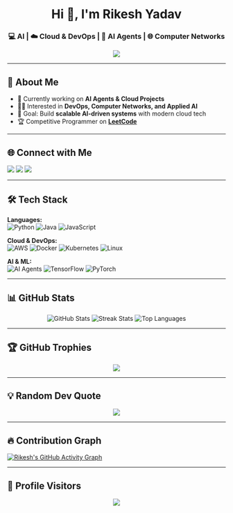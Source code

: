 <!-- Profile Header -->
<h1 align="center">Hi 👋, I'm Rikesh Yadav</h1>
<h3 align="center">💻 AI | ☁️ Cloud & DevOps | 🤖 AI Agents | 🌐 Computer Networks</h3>

<!-- Typing Animation -->
<p align="center">
  <img src="https://readme-typing-svg.herokuapp.com?size=22&duration=3000&color=00F7F7&center=true&vCenter=true&width=500&lines=Software+Developer;AI+Enthusiast;Cloud+%26+DevOps+Learner;Problem+Solver" />
</p>

---

## 🚀 About Me
- 🌱 Currently working on **AI Agents & Cloud Projects**
- 🧑‍💻 Interested in **DevOps, Computer Networks, and Applied AI**
- 🎯 Goal: Build **scalable AI-driven systems** with modern cloud tech
- 🏆 Competitive Programmer on **[LeetCode](https://leetcode.com/u/rieckace/)**

---

## 🌐 Connect with Me
<p align="left">
<a href="https://github.com/rieckace"><img src="https://img.shields.io/badge/GitHub-000?style=for-the-badge&logo=github" /></a>
<a href="https://www.linkedin.com/in/rieckace"><img src="https://img.shields.io/badge/LinkedIn-0077B5?style=for-the-badge&logo=linkedin" /></a>
<a href="https://leetcode.com/u/rieckace/"><img src="https://img.shields.io/badge/LeetCode-FFA116?style=for-the-badge&logo=leetcode&logoColor=black" /></a>
</p>

---

## 🛠️ Tech Stack
**Languages:**  
![Python](https://img.shields.io/badge/Python-3776AB?style=for-the-badge&logo=python&logoColor=white)
![Java](https://img.shields.io/badge/Java-007396?style=for-the-badge&logo=java&logoColor=white)
![JavaScript](https://img.shields.io/badge/JavaScript-323330?style=for-the-badge&logo=javascript)

**Cloud & DevOps:**  
![AWS](https://img.shields.io/badge/AWS-232F3E?style=for-the-badge&logo=amazonaws)
![Docker](https://img.shields.io/badge/Docker-2496ED?style=for-the-badge&logo=docker)
![Kubernetes](https://img.shields.io/badge/Kubernetes-326ce5?style=for-the-badge&logo=kubernetes)
![Linux](https://img.shields.io/badge/Linux-FCC624?style=for-the-badge&logo=linux&logoColor=black)

**AI & ML:**  
![AI Agents](https://img.shields.io/badge/AI%20Agents-8A2BE2?style=for-the-badge&logo=openai&logoColor=white)
![TensorFlow](https://img.shields.io/badge/TensorFlow-FF6F00?style=for-the-badge&logo=tensorflow)
![PyTorch](https://img.shields.io/badge/PyTorch-EE4C2C?style=for-the-badge&logo=pytorch)

---

## 📊 GitHub Stats
<p align="center">
  <img src="https://github-readme-stats.vercel.app/api?username=rieckace&show_icons=true&theme=radical" alt="GitHub Stats" />
  <img src="https://github-readme-streak-stats.herokuapp.com/?user=rieckace&theme=radical" alt="Streak Stats" />
  <img src="https://github-readme-stats.vercel.app/api/top-langs/?username=rieckace&layout=compact&theme=radical" alt="Top Languages" />
</p>

---

## 🏆 GitHub Trophies
<p align="center">
  <img src="https://github-profile-trophy.vercel.app/?username=rieckace&theme=onedark&no-frame=true&row=2&column=4" />
</p>

---

## 💡 Random Dev Quote
<p align="center">
  <img src="https://quotes-github-readme.vercel.app/api?type=horizontal&theme=radical" />
</p>

---

## 🔥 Contribution Graph
[![Rikesh's GitHub Activity Graph](https://github-readme-activity-graph.vercel.app/graph?username=rieckace&theme=github-compact)](https://github.com/ashutosh00710/github-readme-activity-graph)

---

## 👀 Profile Visitors
<p align="center">
  <img src="https://komarev.com/ghpvc/?username=rieckace&label=Profile%20Views&color=ff69b4&style=for-the-badge" />
</p>
